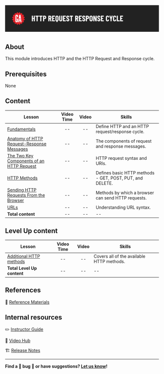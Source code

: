 # ![HTTP Request Response Cycle](./assets/hero.png)

## About

This module introduces HTTP and the HTTP Request and Response cycle.

## Prerequisites

None

## Content

| Lesson | Video Time | Video | Skills |
| ------ |:----------:|:-----:| ------ |
| [Fundamentals](./fundamentals/README.md) | -- | -- | Define HTTP and an HTTP request/response cycle. |
| [Anatomy of HTTP Request-Response Messages](./anatomy-of-http-request-response-messages/README.md) | -- | -- | The components of request and response messages. |
| [The Two Key Components of an HTTP Request](./the-two-key-components-of-an-http-request/README.md) | -- | -- | HTTP request syntax and URIs. |
| [HTTP Methods](./http-methods/README.md) | -- | -- | Defines basic HTTP methods - GET, POST, PUT, and DELETE. |
| [Sending HTTP Requests From the Browser](./sending-http-requests-from-the-browser/README.md) | -- | -- | Methods by which a browser can send HTTP requests.  |
| [URLs](./urls/README.md) | -- | -- | Understanding URL syntax. |
| **Total content**                                        | -- | -- | --                  |

## Level Up content

| Lesson | Video Time | Video | Skills |
| ------ |:----------:|:-----:| ------ |
| [Additional HTTP methods](./level-up/additional-http-methods.md) | -- | -- | Covers all of the available HTTP methods. |
| **Total Level Up content**                                          | -- | -- | --                  |

## References

📖 [Reference Materials](./references/README.md)

## Internal resources

✏️ [Instructor Guide](./internal-resources/instructor-guide.md)

🎥 [Video Hub](./internal-resources/video-hub/README.md)

🏗️ [Release Notes](./internal-resources/release-notes.md)

---

**Find a 👾 bug 👾 or have suggestions? [Let us know](https://git.generalassemb.ly/modular-curriculum-all-courses/universal-resources-internal/blob/main/module-feedback.md)!**